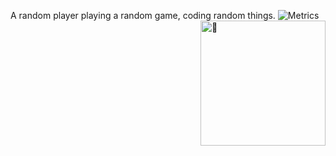 A random player playing a random game, coding random things. <img align="right" width="200" alt="🦑" src="https://count.getloli.com/get/@:ahdg?theme=moebooru">
![Metrics](https://metrics.lecoq.io/ahdg6?template=classic&base.repositories=0&isocalendar=1&introduction=1&isocalendar.duration=half-year&introduction.title=true&config.timezone=Asia%2FHong_Kong)
